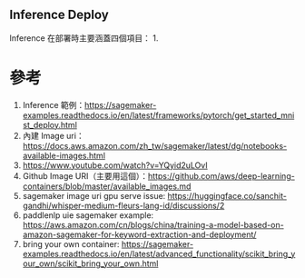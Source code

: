 
## Inference Deploy


Inference 在部署時主要涵蓋四個項目：
1. 



# 參考
1. Inference 範例：https://sagemaker-examples.readthedocs.io/en/latest/frameworks/pytorch/get_started_mnist_deploy.html
2. 內建 Image uri：https://docs.aws.amazon.com/zh_tw/sagemaker/latest/dg/notebooks-available-images.html
3. https://www.youtube.com/watch?v=YQyid2uLOvI
4. Github Image URI（主要用這個）：https://github.com/aws/deep-learning-containers/blob/master/available_images.md
5. sagemaker image uri gpu serve issue: https://huggingface.co/sanchit-gandhi/whisper-medium-fleurs-lang-id/discussions/2
6. paddlenlp uie sagemaker example: https://aws.amazon.com/cn/blogs/china/training-a-model-based-on-amazon-sagemaker-for-keyword-extraction-and-deployment/
7. bring your own container: https://sagemaker-examples.readthedocs.io/en/latest/advanced_functionality/scikit_bring_your_own/scikit_bring_your_own.html